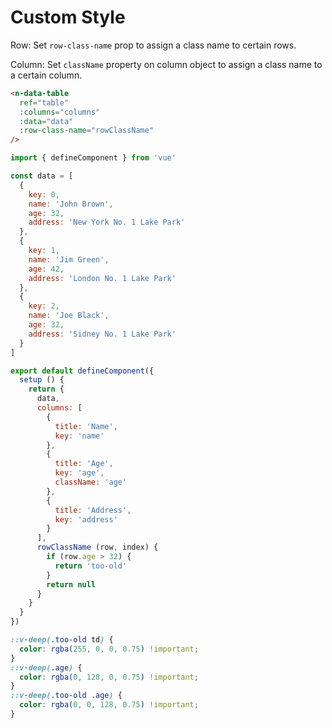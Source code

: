 # Custom Style

Row: Set `row-class-name` prop to assign a class name to certain rows.

Column: Set `className` property on column object to assign a class name to a certain column.

```html
<n-data-table
  ref="table"
  :columns="columns"
  :data="data"
  :row-class-name="rowClassName"
/>
```

```js
import { defineComponent } from 'vue'

const data = [
  {
    key: 0,
    name: 'John Brown',
    age: 32,
    address: 'New York No. 1 Lake Park'
  },
  {
    key: 1,
    name: 'Jim Green',
    age: 42,
    address: 'London No. 1 Lake Park'
  },
  {
    key: 2,
    name: 'Joe Black',
    age: 32,
    address: 'Sidney No. 1 Lake Park'
  }
]

export default defineComponent({
  setup () {
    return {
      data,
      columns: [
        {
          title: 'Name',
          key: 'name'
        },
        {
          title: 'Age',
          key: 'age',
          className: 'age'
        },
        {
          title: 'Address',
          key: 'address'
        }
      ],
      rowClassName (row, index) {
        if (row.age > 32) {
          return 'too-old'
        }
        return null
      }
    }
  }
})
```

```css
::v-deep(.too-old td) {
  color: rgba(255, 0, 0, 0.75) !important;
}
::v-deep(.age) {
  color: rgba(0, 128, 0, 0.75) !important;
}
::v-deep(.too-old .age) {
  color: rgba(0, 0, 128, 0.75) !important;
}
```
